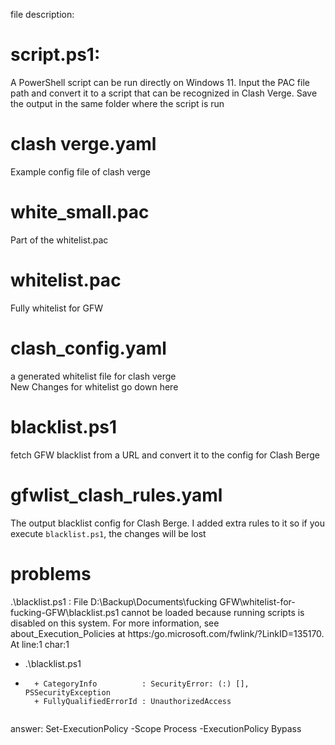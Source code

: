 file description:
# script.ps1:
A PowerShell script can be run directly on Windows 11. 
Input the PAC file path and convert it to a script that can be recognized in Clash Verge.
Save the output in the same folder where the script is run

# clash verge.yaml
Example config file of clash verge

# white_small.pac
Part of the whitelist.pac
# whitelist.pac
Fully whitelist for GFW

# clash_config.yaml

a generated whitelist file for clash verge  
New Changes for whitelist go down here  


# blacklist.ps1

fetch GFW blacklist from a URL and convert it to the config for Clash Berge

# gfwlist_clash_rules.yaml
The output blacklist config for Clash Berge.
I added extra rules to it so if you execute `blacklist.ps1`, the changes will be lost

# problems


.\blacklist.ps1 : File D:\Backup\Documents\fucking GFW\whitelist-for-fucking-GFW\blacklist.ps1 cannot be loaded
because running scripts is disabled on this system. For more information, see about_Execution_Policies at
https:/go.microsoft.com/fwlink/?LinkID=135170.
At line:1 char:1
+ .\blacklist.ps1
+ ~~~~~~~~~~~~~~~
    + CategoryInfo          : SecurityError: (:) [], PSSecurityException
    + FullyQualifiedErrorId : UnauthorizedAccess
	

answer: Set-ExecutionPolicy -Scope Process -ExecutionPolicy Bypass

